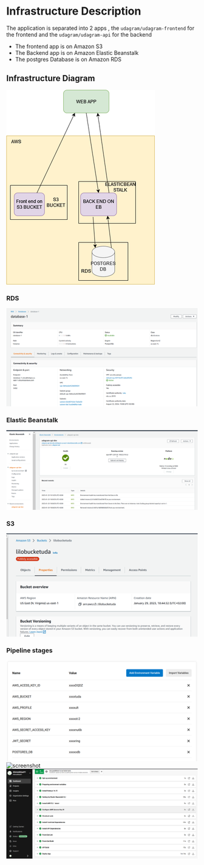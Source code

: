 # Infrastructure Description

The application is separated into 2 apps ,  the  `udagram/udagram-frontend` for the frontend and the `udagram/udagram-api` for the backend

- The frontend app is on Amazon S3
- The Backend app is on Amazon Elastic Beanstalk
- The postgres Database is on Amazon RDS

## Infrastructure Diagram

![screenshot](Screenshots/Diagram.drawio.png)


### RDS

![screenshot](Screenshots/rds.png)

### Elastic Beanstalk

![screenshot](Screenshots/elastic.png)

### S3

![screenshot](Screenshots/s3.png)

### Pipeline stages

![screenshot](Screenshots/envva.png)
![screenshot](Screenshots/pipeline.png)
![screenshot](Screenshots/build.png)
